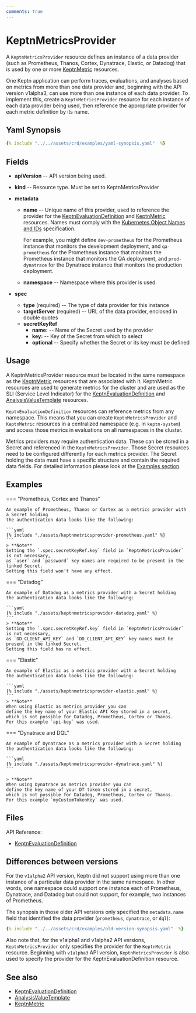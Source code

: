 ```yaml
---
comments: true
---
```


# KeptnMetricsProvider

A `KeptnMetricsProvider` resource defines an instance of a data provider
(such as Prometheus, Thanos, Cortex, Dynatrace, Elastic, or Datadog)
that is used by one or more [KeptnMetric](metric.md) resources.

One Keptn application can perform
traces, evaluations, and analyses based on metrics
from more than one data provider
and, beginning with the API version v1alpha3,
can use more than one instance of each data provider.
To implement this, create a `KeptnMetricsProvider` resource
for each instance of each data provider being used,
then reference the appropriate provider
for each metric definition by its name.

## Yaml Synopsis

```yaml
{% include "../../assets/crd/examples/yaml-synopsis.yaml"  %}
```

## Fields

* **apiVersion** -- API version being used.

* **kind** -- Resource type.
  Must be set to KeptnMetricsProvider

* **metadata**
    * **name** -- Unique name of this provider,
      used to reference the provider for the
      [KeptnEvaluationDefinition](evaluationdefinition.md)
      and [KeptnMetric](metric.md) resources.
      Names must comply with the
      [Kubernetes Object Names and IDs](https://kubernetes.io/docs/concepts/overview/working-with-objects/names/#dns-subdomain-names)
      specification.

        For example, you might define `dev-prometheus`
        for the Prometheus instance that monitors the development deployment,
        and `qa-prometheus` for the Prometheus instance
        that monitors the Prometheus instance that monitors the QA deployment,
        and `prod-dynatrace` for the Dynatrace instance
        that monitors the production deployment.

    * **namespace** -- Namespace where this provider is used.

* **spec**

    * **type** (required) -- The type of data provider for this instance
    * **targetServer** (required) -- URL of the data provider, enclosed in double quotes
    * **secretKeyRef**
        * **name:** -- Name of the Secret used by the provider
        * **key:** -- Key of the Secret from which to select
        * **optional** -- Specify whether the Secret or its key must be defined

## Usage

A KeptnMetricsProvider resource must be located
in the same namespace as the
[KeptnMetric](metric.md)
resources that are associated with it.
KeptnMetric resources are used to generate metrics for the cluster
and are used as the SLI (Service Level Indicator) for the
[KeptnEvaluationDefinition](evaluationdefinition.md)
and
[AnalysisValueTemplate](analysisvaluetemplate.md)
resources.

`KeptnEvaluationDefinition` resources can reference metrics
from any namespace.
This means that you can create `KeptnMetricsProvider`
and `KeptnMetric` resources
in a centralized namespace (e.g. in `keptn-system`)
and access those metrics in evaluations
on all namespaces in the cluster.

Metrics providers may require authentication data.
These can be stored in a Secret and referenced in the `KeptnMetricsProvider`.
Those Secret resources need to be configured differently for each metrics provider.
The Secret holding the data must have a specific structure
and contain the required data fields.
For detailed information please look at the [Examples section](#examples).

## Examples

<!-- markdownlint-disable MD046 -->

=== "Prometheus, Cortex and Thanos"

    An example of Prometheus, Thanos or Cortex as a metrics provider with a Secret holding
    the authentication data looks like the following:

    ```yaml
    {% include "./assets/keptnmetricsprovider-prometheus.yaml" %}
    ```
    > **Note**
    Setting the `.spec.secretKeyRef.key` field in `KeptnMetricsProvider` is not necessary,
    as `user` and `password` key names are required to be present in the linked Secret.
    Setting this field won't have any effect.

=== "Datadog"

    An example of Datadog as a metrics provider with a Secret holding
    the authentication data looks like the following:
 
    ```yaml
    {% include "./assets/keptnmetricsprovider-datadog.yaml" %}
    ```
    > **Note**
    Setting the `.spec.secretKeyRef.key` field in `KeptnMetricsProvider` is not necessary,
    as `DD_CLIENT_API_KEY` and `DD_CLIENT_API_KEY` key names must be
    present in the linked Secret.
    Setting this field has no effect.

=== "Elastic"

    An example of Elastic as a metrics provider with a Secret holding
    the authentication data looks like the following:
 
    ```yaml
    {% include "./assets/keptnmetricsprovider-elastic.yaml" %}
    ```
    > **Note**
    When using Elastic as metrics provider you can
    define the key name of your Elastic API Key stored in a secret,
    which is not possible for Datadog, Prometheus, Cortex or Thanos.
    For this example `api-key` was used. 

=== "Dynatrace and DQL"

    An example of Dynatrace as a metrics provider with a Secret holding
    the authentication data looks like the following:

    ```yaml
    {% include "./assets/keptnmetricsprovider-dynatrace.yaml" %}
    ```

    > **Note**
    When using Dynatrace as metrics provider you can
    define the key name of your DT token stored in a secret,
    which is not possible for Datadog, Prometheus, Cortex or Thanos.
    For this example `myCustomTokenKey` was used.

<!-- markdownlint-enable MD046 -->

## Files

API Reference:

* [KeptnEvaluationDefinition](../api-reference/lifecycle/index.md)

## Differences between versions

For the `v1alpha2` API version,
Keptn did not support
using more than one instance of a particular data provider
in the same namespace.
In other words, one namespace could support one instance each
of Prometheus, Dynatrace, and Datadog
but could not support, for example, two instances of Prometheus.

The synopsis in those older API versions
only specified the `metadata.name` field
that identified the data provider (`prometheus`, `dynatrace`, or `dql`):

```yaml
{% include "../../assets/crd/examples/old-version-synopsis.yaml"  %}
```

Also note that, for the v1alpha1 and v1alpha2 API versions,
`KeptnMetricsProvider` only specifies the provider
for the `KeptnMetric` resource.
Beginning with `v1alpha3` API version,
`KeptnMetricsProvider` is also used to specify the provider
for the KeptnEvaluationDefinition resource.

## See also

* [KeptnEvaluationDefinition](evaluationdefinition.md)
* [AnalysisValueTemplate](analysisvaluetemplate.md)
* [KeptnMetric](metric.md)
